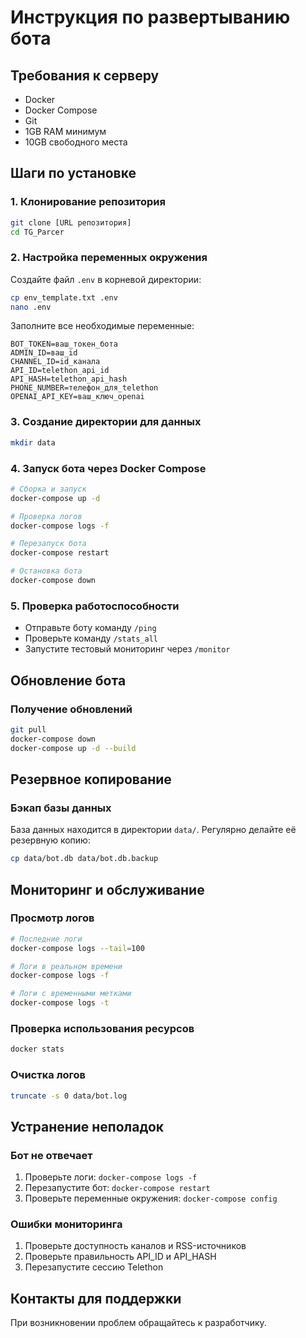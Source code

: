 # Инструкция по развертыванию бота

## Требования к серверу
- Docker
- Docker Compose
- Git
- 1GB RAM минимум
- 10GB свободного места

## Шаги по установке

### 1. Клонирование репозитория
```bash
git clone [URL репозитория]
cd TG_Parcer
```

### 2. Настройка переменных окружения
Создайте файл `.env` в корневой директории:
```bash
cp env_template.txt .env
nano .env
```

Заполните все необходимые переменные:
```
BOT_TOKEN=ваш_токен_бота
ADMIN_ID=ваш_id
CHANNEL_ID=id_канала
API_ID=telethon_api_id
API_HASH=telethon_api_hash
PHONE_NUMBER=телефон_для_telethon
OPENAI_API_KEY=ваш_ключ_openai
```

### 3. Создание директории для данных
```bash
mkdir data
```

### 4. Запуск бота через Docker Compose
```bash
# Сборка и запуск
docker-compose up -d

# Проверка логов
docker-compose logs -f

# Перезапуск бота
docker-compose restart

# Остановка бота
docker-compose down
```

### 5. Проверка работоспособности
- Отправьте боту команду `/ping`
- Проверьте команду `/stats_all`
- Запустите тестовый мониторинг через `/monitor`

## Обновление бота

### Получение обновлений
```bash
git pull
docker-compose down
docker-compose up -d --build
```

## Резервное копирование

### Бэкап базы данных
База данных находится в директории `data/`. Регулярно делайте её резервную копию:
```bash
cp data/bot.db data/bot.db.backup
```

## Мониторинг и обслуживание

### Просмотр логов
```bash
# Последние логи
docker-compose logs --tail=100

# Логи в реальном времени
docker-compose logs -f

# Логи с временными метками
docker-compose logs -t
```

### Проверка использования ресурсов
```bash
docker stats
```

### Очистка логов
```bash
truncate -s 0 data/bot.log
```

## Устранение неполадок

### Бот не отвечает
1. Проверьте логи: `docker-compose logs -f`
2. Перезапустите бот: `docker-compose restart`
3. Проверьте переменные окружения: `docker-compose config`

### Ошибки мониторинга
1. Проверьте доступность каналов и RSS-источников
2. Проверьте правильность API_ID и API_HASH
3. Перезапустите сессию Telethon

## Контакты для поддержки
При возникновении проблем обращайтесь к разработчику. 